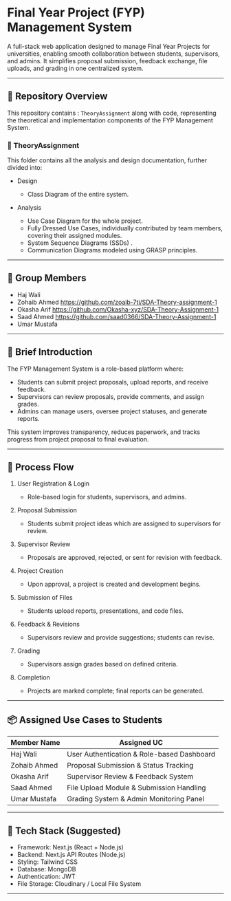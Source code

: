 # Final Year Project (FYP) Management System

A full-stack web application designed to manage Final Year Projects for universities, enabling smooth collaboration between students, supervisors, and admins. It simplifies proposal submission, feedback exchange, file uploads, and grading in one centralized system.

---

## 📁 Repository Overview

This repository contains : `TheoryAssignment` along with code, representing the theoretical and implementation components of the FYP Management System.

### 🧠 TheoryAssignment

This folder contains all the analysis and design documentation, further divided into:

- Design

  - Class Diagram of the entire system.

- Analysis

  - Use Case Diagram for the whole project.
  - Fully Dressed Use Cases, individually contributed by team members, covering their assigned modules.
  - System Sequence Diagrams (SSDs) .
  - Communication Diagrams modeled using GRASP principles.

---

## 👥 Group Members

- Haj Wali
- Zohaib Ahmed https://github.com/zoaib-7ti/SDA-Theory-assignment-1
- Okasha Arif https://github.com/Okasha-xyz/SDA-Theory-Assignment-1
- Saad Ahmed https://github.com/saad0366/SDA-Theory-Assignment-1
- Umar Mustafa

---

## 📝 Brief Introduction

The FYP Management System is a role-based platform where:

- Students can submit project proposals, upload reports, and receive feedback.
- Supervisors can review proposals, provide comments, and assign grades.
- Admins can manage users, oversee project statuses, and generate reports.

This system improves transparency, reduces paperwork, and tracks progress from project proposal to final evaluation.

---

## 🔁 Process Flow

1. User Registration & Login

   - Role-based login for students, supervisors, and admins.

2. Proposal Submission

   - Students submit project ideas which are assigned to supervisors for review.

3. Supervisor Review

   - Proposals are approved, rejected, or sent for revision with feedback.

4. Project Creation

   - Upon approval, a project is created and development begins.

5. Submission of Files

   - Students upload reports, presentations, and code files.

6. Feedback & Revisions

   - Supervisors review and provide suggestions; students can revise.

7. Grading

   - Supervisors assign grades based on defined criteria.

8. Completion
   - Projects are marked complete; final reports can be generated.

---

## 📦 Assigned Use Cases to Students

| Member Name  | Assigned UC                                |
| ------------ | ------------------------------------------ |
| Haj Wali     | User Authentication & Role-based Dashboard |
| Zohaib Ahmed | Proposal Submission & Status Tracking      |
| Okasha Arif  | Supervisor Review & Feedback System        |
| Saad Ahmed   | File Upload Module & Submission Handling   |
| Umar Mustafa | Grading System & Admin Monitoring Panel    |

---

## 📌 Tech Stack (Suggested)

- Framework: Next.js (React + Node.js)
- Backend: Next.js API Routes (Node.js)
- Styling: Tailwind CSS
- Database: MongoDB
- Authentication: JWT
- File Storage: Cloudinary / Local File System

---
